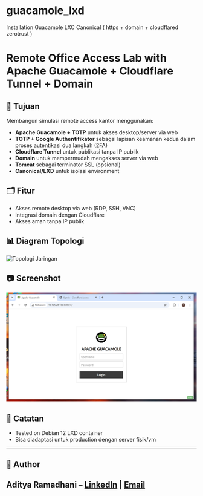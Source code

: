 # guacamole_lxd
Installation Guacamole LXC Canonical ( https + domain + cloudflared zerotrust )

# Remote Office Access Lab with Apache Guacamole + Cloudflare Tunnel + Domain

## 🎯 Tujuan
Membangun simulasi remote access kantor menggunakan:
- **Apache Guacamole + TOTP** untuk akses desktop/server via web
- **TOTP + Google Authentifikator** sebagai lapisan keamanan kedua dalam proses autentikasi dua langkah (2FA)
- **Cloudflare Tunnel** untuk publikasi tanpa IP publik
- **Domain** untuk mempermudah mengakses server via web
- **Tomcat** sebagai terminator SSL (opsional)
- **Canonical/LXD** untuk isolasi environment

## 🗂️ Fitur
- Akses remote desktop via web (RDP, SSH, VNC)
- Integrasi domain dengan Cloudflare
- Akses aman tanpa IP publik

## 📊 Diagram Topologi
![Topologi Jaringan](diagrams/network-topology.png)

## 📷 Screenshot
![Login Page](guacamole_images/guacalab.png)

## 📌 Catatan
- Tested on Debian 12 LXD container
- Bisa diadaptasi untuk production dengan server fisik/vm

-------------------------------------------------------------------------------------------------------------
## 👤 Author
Aditya Ramadhani – [LinkedIn](https://linkedin.com/in/username) | [Email](mailto:ramadhaniaditya19@gmail.com)
-------------------------------------------------------------------------------------------------------------

